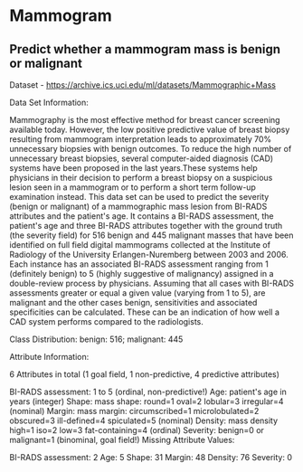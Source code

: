 # Mammogram

## Predict whether a mammogram mass is benign or malignant
Dataset - https://archive.ics.uci.edu/ml/datasets/Mammographic+Mass

Data Set Information:

Mammography is the most effective method for breast cancer screening available today. However, the low positive predictive value of breast biopsy resulting from mammogram interpretation leads to approximately 70% unnecessary biopsies with benign outcomes. To reduce the high number of unnecessary breast biopsies, several computer-aided diagnosis (CAD) systems have been proposed in the last years.These systems help physicians in their decision to perform a breast biopsy on a suspicious lesion seen in a mammogram or to perform a short term follow-up examination instead. This data set can be used to predict the severity (benign or malignant) of a mammographic mass lesion from BI-RADS attributes and the patient's age. It contains a BI-RADS assessment, the patient's age and three BI-RADS attributes together with the ground truth (the severity field) for 516 benign and 445 malignant masses that have been identified on full field digital mammograms collected at the Institute of Radiology of the University Erlangen-Nuremberg between 2003 and 2006. Each instance has an associated BI-RADS assessment ranging from 1 (definitely benign) to 5 (highly suggestive of malignancy) assigned in a double-review process by physicians. Assuming that all cases with BI-RADS assessments greater or equal a given value (varying from 1 to 5), are malignant and the other cases benign, sensitivities and associated specificities can be calculated. These can be an indication of how well a CAD system performs compared to the radiologists.

Class Distribution: benign: 516; malignant: 445

Attribute Information:

6 Attributes in total (1 goal field, 1 non-predictive, 4 predictive attributes)

BI-RADS assessment: 1 to 5 (ordinal, non-predictive!)
Age: patient's age in years (integer)
Shape: mass shape: round=1 oval=2 lobular=3 irregular=4 (nominal)
Margin: mass margin: circumscribed=1 microlobulated=2 obscured=3 ill-defined=4 spiculated=5 (nominal)
Density: mass density high=1 iso=2 low=3 fat-containing=4 (ordinal)
Severity: benign=0 or malignant=1 (binominal, goal field!)
Missing Attribute Values:

BI-RADS assessment: 2
Age: 5
Shape: 31
Margin: 48
Density: 76
Severity: 0
